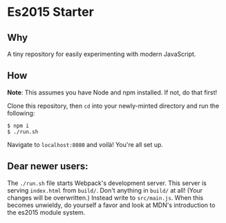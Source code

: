 # Es2015 Starter

## Why

A tiny repository for easily experimenting with modern JavaScript.

## How 

**Note**: This assumes you have Node and npm installed. If not, do that first!

Clone this repository, then `cd` into your newly-minted directory and run the following:

```
$ npm i
$ ./run.sh
```

Navigate to `localhost:8080` and voilà! You're all set up. 

## Dear newer users:

The `./run.sh` file starts Webpack's development server. This server is serving `index.html` from `build/`. Don't anything in `build/` at all! (Your changes will be overwritten.) Instead write to `src/main.js`. When this becomes unwieldy, do yourself a favor and look at MDN's introduction to the es2015 module system.
